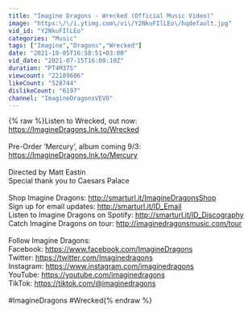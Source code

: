 ```yaml
---
title: "Imagine Dragons - Wrecked (Official Music Video)"
image: "https:\/\/i.ytimg.com\/vi\/Y2NkuFIlLEo\/hqdefault.jpg"
vid_id: "Y2NkuFIlLEo"
categories: "Music"
tags: ["Imagine","Dragons","Wrecked"]
date: "2021-10-05T16:58:51+03:00"
vid_date: "2021-07-15T16:00:10Z"
duration: "PT4M37S"
viewcount: "22189606"
likeCount: "528744"
dislikeCount: "6197"
channel: "ImagineDragonsVEVO"
---
```

{% raw %}Listen to Wrecked, out now: <a rel="nofollow" target="blank" href="https://ImagineDragons.lnk.to/Wrecked">https://ImagineDragons.lnk.to/Wrecked</a><br /><br />Pre-Order ‘Mercury’, album coming 9/3: <a rel="nofollow" target="blank" href="https://ImagineDragons.lnk.to/Mercury">https://ImagineDragons.lnk.to/Mercury</a><br /><br />Directed by Matt Eastin<br />Special thank you to Caesars Palace<br /><br />Shop Imagine Dragons: <a rel="nofollow" target="blank" href="http://smarturl.it/ImagineDragonsShop">http://smarturl.it/ImagineDragonsShop</a><br />Sign up for email updates: <a rel="nofollow" target="blank" href="http://smarturl.it/ID_Email">http://smarturl.it/ID_Email</a><br />Listen to Imagine Dragons on Spotify: <a rel="nofollow" target="blank" href="http://smarturl.it/ID_Discography">http://smarturl.it/ID_Discography</a><br />Catch Imagine Dragons on tour: <a rel="nofollow" target="blank" href="http://imaginedragonsmusic.com/tour">http://imaginedragonsmusic.com/tour</a><br /><br />Follow Imagine Dragons:<br />Facebook: <a rel="nofollow" target="blank" href="https://www.facebook.com/ImagineDragons">https://www.facebook.com/ImagineDragons</a><br />Twitter: <a rel="nofollow" target="blank" href="https://twitter.com/Imaginedragons">https://twitter.com/Imaginedragons</a><br />Instagram: <a rel="nofollow" target="blank" href="https://www.instagram.com/imaginedragons">https://www.instagram.com/imaginedragons</a><br />YouTube: <a rel="nofollow" target="blank" href="https://youtube.com/imaginedragons">https://youtube.com/imaginedragons</a><br />TikTok: <a rel="nofollow" target="blank" href="https://tiktok.com/@imaginedragons">https://tiktok.com/@imaginedragons</a><br /><br />#ImagineDragons #Wrecked{% endraw %}
